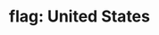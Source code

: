 ---
layout: smileys&emotion
title: "flag: United States"
emoji: flag_united_states
permalink: 🇺🇸.html
image: assets/img/3moji/flag_united_states.png
---